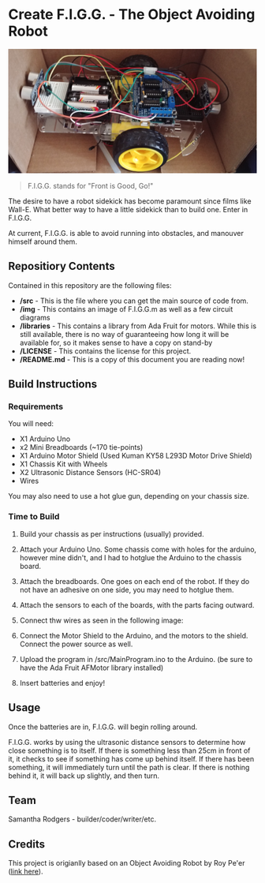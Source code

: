 # Create F.I.G.G. - The Object Avoiding Robot

![alt text][pic1]

[pic1]: https://github.com/loopingtangent/CS207majorProject/blob/master/img/20180414_083435.jpg "Picture of F.I.G.G."

> F.I.G.G. stands for "Front is Good, Go!"

The desire to have a robot sidekick has become paramount since films like Wall-E. What better way to have a little sidekick than 
to build one. Enter in F.I.G.G. 

At current, F.I.G.G. is able to avoid running into obstacles, and manouver himself around them. 

## Repositiory Contents

Contained in this repository are the following files:

* **/src** - This is the file where you can get the main source of code from. 
* **/img** - This contains an image of F.I.G.G.m as well as a few circuit diagrams
* **/libraries** - This contains a library from Ada Fruit for motors. While this is still available, there is no way of guaranteeing how long it will be available for, so it makes sense to have a copy on stand-by
* **/LICENSE** - This contains the license for this project. 
* **/README.md** - This is a copy of this document you are reading now! 

## Build Instructions

### Requirements
You will need: 
- X1 Arduino Uno
- x2 Mini Breadboards (~170 tie-points)
- X1 Arduino Motor Shield (Used Kuman KY58 L293D Motor Drive Shield)
- X1 Chassis Kit with Wheels 
- X2 Ultrasonic Distance Sensors (HC-SR04)
- Wires

You may also need to use a hot glue gun, depending on your chassis size. 

### Time to Build

1. Build your chassis as per instructions (usually) provided.
2. Attach your Arduino Uno. Some chassis come with holes for the arduino, however mine didn't, and I had to hotglue the Arduino to the chassis board.
3. Attach the breadboards. One goes on each end of the robot. If they do not have an adhesive on one side, you may need to hotglue them. 
4. Attach the sensors to each of the boards, with the parts facing outward. 
5. Connect thw wires as seen in the following image: 

6. Connect the Motor Shield to the Arduino, and the motors to the shield. Connect the power source as well. 
7. Upload the program in /src/MainProgram.ino to the Arduino. (be sure to have the Ada Fruit AFMotor library installed)
8. Insert batteries and enjoy!

## Usage

Once the batteries are in, F.I.G.G. will begin rolling around.

F.I.G.G. works by using the ultrasonic distance sensors to determine how close something is to itself. If there is something less than 25cm in front of it, it checks to see if something has come up behind itself. If there has been something, it will immediately turn until the path is clear. If there is nothing behind it, it will back up slightly, and then turn. 

## Team

Samantha Rodgers - builder/coder/writer/etc. 

## Credits

This project is origianlly based on an Object Avoiding Robot by Roy Pe'er ([link here](http://www.instructables.com/id/Arduino-Ultimate-Obstacle-Avoiding-Robot/)). 

